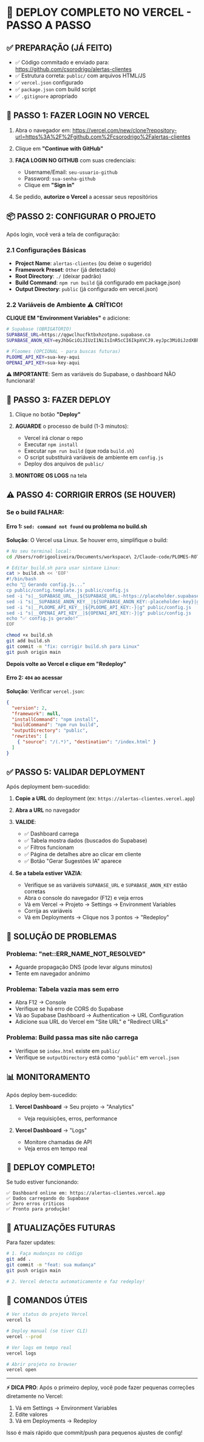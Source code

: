 # 🚀 DEPLOY COMPLETO NO VERCEL - PASSO A PASSO

## ✅ PREPARAÇÃO (JÁ FEITO)

- ✅ Código commitado e enviado para: https://github.com/csorodrigo/alertas-clientes
- ✅ Estrutura correta: `public/` com arquivos HTML/JS
- ✅ `vercel.json` configurado
- ✅ `package.json` com build script
- ✅ `.gitignore` apropriado

## 📝 PASSO 1: FAZER LOGIN NO VERCEL

1. Abra o navegador em: https://vercel.com/new/clone?repository-url=https%3A%2F%2Fgithub.com%2Fcsorodrigo%2Falertas-clientes

2. Clique em **"Continue with GitHub"**

3. **FAÇA LOGIN NO GITHUB** com suas credenciais:
   - Username/Email: `seu-usuario-github`
   - Password: `sua-senha-github`
   - Clique em **"Sign in"**

4. Se pedido, **autorize o Vercel** a acessar seus repositórios

## 📦 PASSO 2: CONFIGURAR O PROJETO

Após login, você verá a tela de configuração:

### 2.1 Configurações Básicas
- **Project Name**: `alertas-clientes` (ou deixe o sugerido)
- **Framework Preset**: `Other` (já detectado)
- **Root Directory**: `./` (deixar padrão)
- **Build Command**: `npm run build` (já configurado em package.json)
- **Output Directory**: `public` (já configurado em vercel.json)

### 2.2 Variáveis de Ambiente ⚠️ CRÍTICO!

**CLIQUE EM "Environment Variables"** e adicione:

```bash
# Supabase (OBRIGATÓRIO)
SUPABASE_URL=https://qgwclhucfktbxhzotpno.supabase.co
SUPABASE_ANON_KEY=eyJhbGciOiJIUzI1NiIsInR5cCI6IkpXVCJ9.eyJpc3MiOiJzdXBhYmFzZSIsInJlZiI6InFnd2NsaHVjZmt0Ynhoem90cG5vIiwicm9sZSI6ImFub24iLCJpYXQiOjE3MjkwODY4MTIsImV4cCI6MjA0NDY2MjgxMn0.YwuKe8vSdQh3Ou_RWZSXUwXqGpK8K5dLKxWqKS7vM6A

# Ploomes (OPCIONAL - para buscas futuras)
PLOOME_API_KEY=sua-key-aqui
OPENAI_API_KEY=sua-key-aqui
```

**⚠️ IMPORTANTE**: Sem as variáveis do Supabase, o dashboard NÃO funcionará!

## 🚀 PASSO 3: FAZER DEPLOY

1. Clique no botão **"Deploy"**

2. **AGUARDE** o processo de build (1-3 minutos):
   - Vercel irá clonar o repo
   - Executar `npm install`
   - Executar `npm run build` (que roda `build.sh`)
   - O script substituirá variáveis de ambiente em `config.js`
   - Deploy dos arquivos de `public/`

3. **MONITORE OS LOGS** na tela

## ⚠️ PASSO 4: CORRIGIR ERROS (SE HOUVER)

### Se o build FALHAR:

#### Erro 1: `sed: command not found` ou problema no build.sh
**Solução**: O Vercel usa Linux. Se houver erro, simplifique o build:

```bash
# No seu terminal local:
cd /Users/rodrigooliveira/Documents/workspace\ 2/Claude-code/PLOMES-ROTA-CEP/alertas-clientes

# Editar build.sh para usar sintaxe Linux:
cat > build.sh << 'EOF'
#!/bin/bash
echo "🔧 Gerando config.js..."
cp public/config.template.js public/config.js
sed -i "s|__SUPABASE_URL__|${SUPABASE_URL:-https://placeholder.supabase.co}|g" public/config.js
sed -i "s|__SUPABASE_ANON_KEY__|${SUPABASE_ANON_KEY:-placeholder-key}|g" public/config.js
sed -i "s|__PLOOME_API_KEY__|${PLOOME_API_KEY:-}|g" public/config.js
sed -i "s|__OPENAI_API_KEY__|${OPENAI_API_KEY:-}|g" public/config.js
echo "✅ config.js gerado!"
EOF

chmod +x build.sh
git add build.sh
git commit -m "fix: corrigir build.sh para Linux"
git push origin main
```

**Depois volte ao Vercel e clique em "Redeploy"**

#### Erro 2: `404` ao acessar
**Solução**: Verificar `vercel.json`:

```json
{
  "version": 2,
  "framework": null,
  "installCommand": "npm install",
  "buildCommand": "npm run build",
  "outputDirectory": "public",
  "rewrites": [
    { "source": "/(.*)", "destination": "/index.html" }
  ]
}
```

## ✅ PASSO 5: VALIDAR DEPLOYMENT

Após deployment bem-sucedido:

1. **Copie a URL** do deployment (ex: `https://alertas-clientes.vercel.app`)

2. **Abra a URL** no navegador

3. **VALIDE**:
   - ✅ Dashboard carrega
   - ✅ Tabela mostra dados (buscados do Supabase)
   - ✅ Filtros funcionam
   - ✅ Página de detalhes abre ao clicar em cliente
   - ✅ Botão "Gerar Sugestões IA" aparece

4. **Se a tabela estiver VAZIA**:
   - Verifique se as variáveis `SUPABASE_URL` e `SUPABASE_ANON_KEY` estão corretas
   - Abra o console do navegador (F12) e veja erros
   - Vá em Vercel → Projeto → Settings → Environment Variables
   - Corrija as variáveis
   - Vá em Deployments → Clique nos 3 pontos → "Redeploy"

## 🔧 SOLUÇÃO DE PROBLEMAS

### Problema: "net::ERR_NAME_NOT_RESOLVED"
- Aguarde propagação DNS (pode levar alguns minutos)
- Tente em navegador anônimo

### Problema: Tabela vazia mas sem erro
- Abra F12 → Console
- Verifique se há erro de CORS do Supabase
- Vá ao Supabase Dashboard → Authentication → URL Configuration
- Adicione sua URL do Vercel em "Site URL" e "Redirect URLs"

### Problema: Build passa mas site não carrega
- Verifique se `index.html` existe em `public/`
- Verifique se `outputDirectory` está como `"public"` em `vercel.json`

## 📊 MONITORAMENTO

Após deploy bem-sucedido:

1. **Vercel Dashboard** → Seu projeto → "Analytics"
   - Veja requisições, erros, performance

2. **Vercel Dashboard** → "Logs"
   - Monitore chamadas de API
   - Veja erros em tempo real

## 🎉 DEPLOY COMPLETO!

Se tudo estiver funcionando:

```
✅ Dashboard online em: https://alertas-clientes.vercel.app
✅ Dados carregando do Supabase
✅ Zero erros críticos
✅ Pronto para produção!
```

## 🔄 ATUALIZAÇÕES FUTURAS

Para fazer updates:

```bash
# 1. Faça mudanças no código
git add .
git commit -m "feat: sua mudança"
git push origin main

# 2. Vercel detecta automaticamente e faz redeploy!
```

## 📝 COMANDOS ÚTEIS

```bash
# Ver status do projeto Vercel
vercel ls

# Deploy manual (se tiver CLI)
vercel --prod

# Ver logs em tempo real
vercel logs

# Abrir projeto no browser
vercel open
```

---

**⚡ DICA PRO**: Após o primeiro deploy, você pode fazer pequenas correções diretamente no Vercel:
1. Vá em Settings → Environment Variables
2. Edite valores
3. Vá em Deployments → Redeploy

Isso é mais rápido que commit/push para pequenos ajustes de config!

